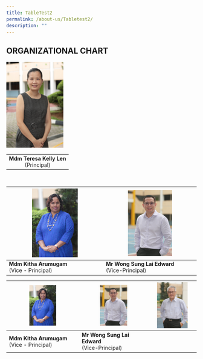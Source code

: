 ```yaml
---
title: TableTest2
permalink: /about-us/Tabletest2/
description: ""
---
```

## ORGANIZATIONAL CHART

<img style="width:30%" src="/images/Mdm%20Teresa%20Kelly%20Len.jpeg"> 


|  |
|:---:|
| <b>Mdm Teresa Kelly Len</b><br>(Principal)|

<br>

|   <img src="/images/Mdm%20Kitha%20Arumugam.jpeg"  style="width:50%" />                   |                  <img src="/images/Mr%20Edward%20Wong.jpeg"  style="width:50%" />                               |   
|--------------------------------------|-------------------------------------------|
| **Mdm Kitha Arumugam**  <br> (Vice - Principal) | **Mr Wong Sung Lai  Edward** <br> (Vice-Principal) |




|   <img src="/images/Mdm%20Kitha%20Arumugam.jpeg"  style="width:40%" />                   |                  <img src="/images/Mr%20Edward%20Wong.jpeg"  style="width:43%" />                               |  <img src="/images/Mr%20Philip%20Lee.jpeg"  style="width:70%" />        |
|--------------------------------------|-------------------------------------------| -------------------------------------------------|
| **Mdm Kitha Arumugam**  <br> (Vice - Principal) | **Mr Wong Sung Lai  Edward** <br> (Vice-Principal) |